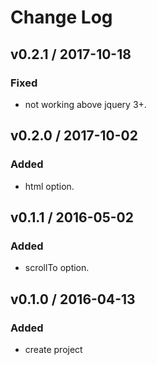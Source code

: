 # Change Log

## v0.2.1 / 2017-10-18
### Fixed
- not working above jquery 3+.

## v0.2.0 / 2017-10-02
### Added
- html option.

## v0.1.1 / 2016-05-02
### Added
- scrollTo option.

## v0.1.0 / 2016-04-13
### Added
- create project

